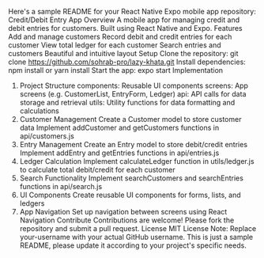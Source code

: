 Here's a sample README for your React Native Expo mobile app repository:
Credit/Debit Entry App
Overview
A mobile app for managing credit and debit entries for customers. Built using React Native and Expo.
Features
Add and manage customers
Record debit and credit entries for each customer
View total ledger for each customer
Search entries and customers
Beautiful and intuitive layout
Setup
Clone the repository: git clone https://github.com/sohrab-pro/lazy-khata.git
Install dependencies: npm install or yarn install
Start the app: expo start
Implementation

1. Project Structure
   components: Reusable UI components
   screens: App screens (e.g. CustomerList, EntryForm, Ledger)
   api: API calls for data storage and retrieval
   utils: Utility functions for data formatting and calculations
2. Customer Management
   Create a Customer model to store customer data
   Implement addCustomer and getCustomers functions in api/customers.js
3. Entry Management
   Create an Entry model to store debit/credit entries
   Implement addEntry and getEntries functions in api/entries.js
4. Ledger Calculation
   Implement calculateLedger function in utils/ledger.js to calculate total debit/credit for each customer
5. Search Functionality
   Implement searchCustomers and searchEntries functions in api/search.js
6. UI Components
   Create reusable UI components for forms, lists, and ledgers
7. App Navigation
   Set up navigation between screens using React Navigation
   Contribute
   Contributions are welcome! Please fork the repository and submit a pull request.
   License
   MIT License
   Note: Replace your-username with your actual GitHub username. This is just a sample README, please update it according to your project's specific needs.
